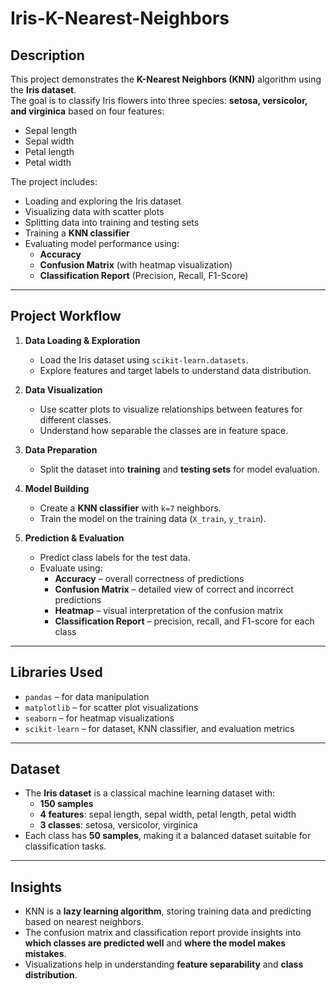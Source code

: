 # Iris-K-Nearest-Neighbors

## Description
This project demonstrates the **K-Nearest Neighbors (KNN)** algorithm using the **Iris dataset**.  
The goal is to classify Iris flowers into three species: **setosa, versicolor, and virginica** based on four features:

- Sepal length  
- Sepal width  
- Petal length  
- Petal width  

The project includes:

- Loading and exploring the Iris dataset  
- Visualizing data with scatter plots  
- Splitting data into training and testing sets  
- Training a **KNN classifier**  
- Evaluating model performance using:  
  - **Accuracy**  
  - **Confusion Matrix** (with heatmap visualization)  
  - **Classification Report** (Precision, Recall, F1-Score)

---

## Project Workflow

1. **Data Loading & Exploration**  
   - Load the Iris dataset using `scikit-learn.datasets`.  
   - Explore features and target labels to understand data distribution.  

2. **Data Visualization**  
   - Use scatter plots to visualize relationships between features for different classes.  
   - Understand how separable the classes are in feature space.  

3. **Data Preparation**  
   - Split the dataset into **training** and **testing sets** for model evaluation.  

4. **Model Building**  
   - Create a **KNN classifier** with `k=7` neighbors.  
   - Train the model on the training data (`X_train`, `y_train`).  

5. **Prediction & Evaluation**  
   - Predict class labels for the test data.  
   - Evaluate using:  
     - **Accuracy** – overall correctness of predictions  
     - **Confusion Matrix** – detailed view of correct and incorrect predictions  
     - **Heatmap** – visual interpretation of the confusion matrix  
     - **Classification Report** – precision, recall, and F1-score for each class  

---

## Libraries Used
- `pandas` – for data manipulation  
- `matplotlib` – for scatter plot visualizations  
- `seaborn` – for heatmap visualizations  
- `scikit-learn` – for dataset, KNN classifier, and evaluation metrics  

---

## Dataset
- The **Iris dataset** is a classical machine learning dataset with:  
  - **150 samples**  
  - **4 features**: sepal length, sepal width, petal length, petal width  
  - **3 classes**: setosa, versicolor, virginica  
- Each class has **50 samples**, making it a balanced dataset suitable for classification tasks.  

---

## Insights
- KNN is a **lazy learning algorithm**, storing training data and predicting based on nearest neighbors.  
- The confusion matrix and classification report provide insights into **which classes are predicted well** and **where the model makes mistakes**.  
- Visualizations help in understanding **feature separability** and **class distribution**.
